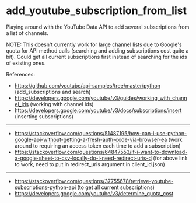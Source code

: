 # add_youtube_subscription_from_list

Playing around with the YouTube Data API to add several subscriptions from a list of channels.

NOTE: This doesn't currently work for large channel lists due to Google's quota for API method calls (searching and adding subscriptions cost quite a bit). Could get all current subscriptions first instead of searching for the ids of existing ones.

References:
- https://github.com/youtube/api-samples/tree/master/python (add_subscriptions and search)
- https://developers.google.com/youtube/v3/guides/working_with_channel_ids (working with channel ids)
- https://developers.google.com/youtube/v3/docs/subscriptions/insert (inserting subscriptions)
------------------------
- https://stackoverflow.com/questions/51487195/how-can-i-use-python-google-api-without-getting-a-fresh-auth-code-via-browser-ea
(work around to requiring an access token each time to add a subscription)
- https://stackoverflow.com/questions/64847553/if-i-want-to-download-a-google-sheet-to-csv-locally-do-i-need-redirect-uris-d 
(for above link to work, need to put in redirect_uris argument in client_id.json)
------------------------
- https://stackoverflow.com/questions/37755678/retrieve-youtube-subscriptions-python-api (to get all current subscriptions)
- https://developers.google.com/youtube/v3/determine_quota_cost
